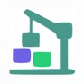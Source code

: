 <img align="left" width="116" height="116" src="https://github.com/stacks-js/stacks/blob/main/.github/logo.png?raw=true" />